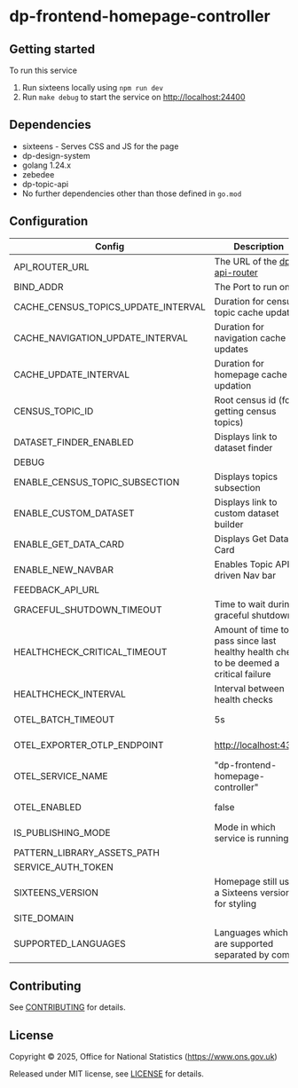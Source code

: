 # dp-frontend-homepage-controller

## Getting started

To run this service

1. Run sixteens locally using `npm run dev`
2. Run `make debug` to start the service on <http://localhost:24400>

## Dependencies

- sixteens - Serves CSS and JS for the page
- dp-design-system
- golang 1.24.x
- zebedee
- dp-topic-api
- No further dependencies other than those defined in `go.mod`

## Configuration

| Config                              | Description                                                                            | Default                                   |
|-------------------------------------|----------------------------------------------------------------------------------------|-------------------------------------------|
| API_ROUTER_URL                      | The URL of the [dp-api-router](https://github.com/ONSdigital/dp-api-router)            | <http://localhost:23200/v1>                |
| BIND_ADDR                           | The Port to run on                                                                     | :24400                                    |
| CACHE_CENSUS_TOPICS_UPDATE_INTERVAL | Duration for census topic cache updates                                                | 1 minute                                  |
| CACHE_NAVIGATION_UPDATE_INTERVAL    | Duration for navigation cache updates                                                  | 1 minute                                  |
| CACHE_UPDATE_INTERVAL               | Duration for homepage cache updation                                                   | 10 seconds                                |
| CENSUS_TOPIC_ID                     | Root census id (for getting census topics)                                             | 4445                                      |
| DATASET_FINDER_ENABLED              | Displays link to dataset finder                                                        | false                                     |
| DEBUG                               |                                                                                        |                                           |
| ENABLE_CENSUS_TOPIC_SUBSECTION      | Displays topics subsection                                                             | false                                     |
| ENABLE_CUSTOM_DATASET               | Displays link to custom dataset builder                                                | false                                     |
| ENABLE_GET_DATA_CARD                | Displays Get Data Card                                                                 | false                                     |
| ENABLE_NEW_NAVBAR                   | Enables Topic API driven Nav bar                                                       | false                                     |
| FEEDBACK_API_URL                    |                                                                                        |                                           |
| GRACEFUL_SHUTDOWN_TIMEOUT           | Time to wait during graceful shutdown                                                  | 5 seconds                                 |
| HEALTHCHECK_CRITICAL_TIMEOUT        | Amount of time to pass since last healthy health check to be deemed a critical failure | 90 seconds                                |
| HEALTHCHECK_INTERVAL                | Interval between health checks                                                         | 30 seconds                                |
| OTEL_BATCH_TIMEOUT                  | 5s                                                                                     | Interval between pushes to OT Collector   |
| OTEL_EXPORTER_OTLP_ENDPOINT         | <http://localhost:4317>                                                                  | URL for OpenTelemetry endpoint            |
| OTEL_SERVICE_NAME                   | "dp-frontend-homepage-controller"                                                      | Service name to report to telemetry tools |
| OTEL_ENABLED                        | false                                                                                  | Feature flag to enable OpenTelemetry      |
| IS_PUBLISHING_MODE                  | Mode in which service is running                                                       | false                                     |
| PATTERN_LIBRARY_ASSETS_PATH         |                                                                                        |                                           |
| SERVICE_AUTH_TOKEN                  |                                                                                        |                                           |
| SIXTEENS_VERSION                    | Homepage still uses a Sixteens version for styling                                     |                                           |
| SITE_DOMAIN                         |                                                                                        | localhost                                 |
| SUPPORTED_LANGUAGES                 | Languages which are supported separated by comma                                       | en,cy                                     |

## Contributing

See [CONTRIBUTING](CONTRIBUTING.md) for details.

## License

Copyright © 2025, Office for National Statistics (<https://www.ons.gov.uk>)

Released under MIT license, see [LICENSE](LICENSE.md) for details.
